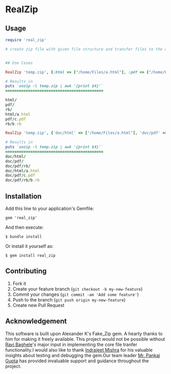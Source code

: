 # RealZip

## Usage

```ruby
require 'real_zip'

# create zip file with given file structure and transfer files to the directory of your choice within the zip file.


## Use Cases

RealZip 'temp.zip', {:html => ["/home/Files/a.html"], :pdf => ["/home/Files/c.pdf"], :rb => ["/home/Files/b.rb"]}

# Results in
puts `unzip -l temp.zip | awk '{print $4}'`
===========================================

html/
pdf/
rb/
html/a.html
pdf/c.pdf
rb/b.rb

RealZip 'temp.zip', {'doc/html' => ["/home/Files/a.html"], 'doc/pdf' => ["/home/Files/c.pdf"], 'doc/pdf/rb' => ["/home/Files/b.rb"]}

# Results in
puts `unzip -l temp.zip | awk '{print $4}'`
===========================================
doc/html/
doc/pdf/
doc/pdf/rb/
doc/html/a.html
doc/pdf/c.pdf
doc/pdf/rb/b.rb
```


## Installation

Add this line to your application's Gemfile:

    gem 'real_zip'

And then execute:

    $ bundle install

Or install it yourself as:

    $ gem install real_zip

## Contributing

1. Fork it
2. Create your feature branch (`git checkout -b my-new-feature`)
3. Commit your changes (`git commit -am 'Add some feature'`)
4. Push to the branch (`git push origin my-new-feature`)
5. Create new Pull Request

## Acknowledgement
This software is built upon Alexander K's Fake_Zip gem. A hearty thanks to him for making it freely available. This project would not be possible without [Ravi Baghele](https://github.com/rbaghele)'s major input in implementing the core file tranfer functionality.I would also like to thank <a href="https://github.com/indermishra">Indrajeet Mishra</a> for his valuable insights about testing and debugging the gem.Our team leader <a href ="https://github.com/stormfire">Mr. Pankaj Gupta</a> has provided invaluable support and guidance throughout the project.